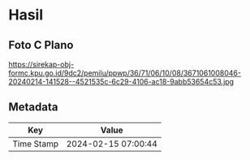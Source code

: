 # Hasil

## Foto C Plano

https://sirekap-obj-formc.kpu.go.id/9dc2/pemilu/ppwp/36/71/06/10/08/3671061008046-20240214-141528--4521535c-6c29-4106-ac18-9abb53654c53.jpg


## Metadata

| Key        | Value               |
| ---------- | ------------------- |
| Time Stamp | 2024-02-15 07:00:44 |



